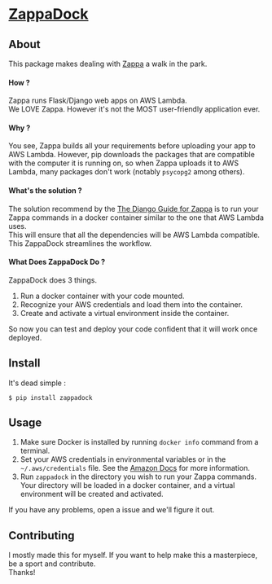 # [ZappaDock](https://pypi.org/project/zappadock/)
## About
This package makes dealing with [Zappa](https://github.com/zappa/Zappa) a walk in the park.
#### How ?
Zappa runs Flask/Django web apps on AWS Lambda.  
We LOVE Zappa. However it's not the MOST user-friendly application ever.
#### Why ?
You see, Zappa builds all your requirements before uploading your app to AWS Lambda. However, pip downloads the packages that are compatible with the computer it is running on, so when Zappa uploads it to AWS Lambda, many packages don't work (notably `psycopg2` among others).
#### What's the solution ?
The solution recommend by the [The Django Guide for Zappa](https://romandc.com/zappa-django-guide/) is to run your Zappa commands in a docker container similar to the one that AWS Lambda uses.  
This will ensure that all the dependencies will be AWS Lambda compatible. 
This ZappaDock streamlines the workflow.
#### What Does ZappaDock Do ?
ZappaDock does 3 things.
1. Run a docker container with your code mounted.
2. Recognize your AWS credentials and load them into the container.
3. Create and activate a virtual environment inside the container.  

So now you can test and deploy your code confident that it will work once deployed.  


## Install 
It's dead simple :
```
$ pip install zappadock
```


## Usage 
1. Make sure Docker is installed by running `docker info` command from a terminal.
2. Set your AWS credentials in environmental variables or in the `~/.aws/credentials` file.  See the [Amazon Docs](https://boto3.amazonaws.com/v1/documentation/api/latest/guide/credentials.html#environment-variables) for more information.
3. Run `zappadock` in the directory you wish to run your Zappa commands.  
Your directory will be loaded in a docker container, and a virtual environment will be created and activated.  

If you have any problems, open a issue and we'll figure it out.


## Contributing
I mostly made this for myself.  If you want to help make this a masterpiece, be a sport and contribute.  
Thanks!

